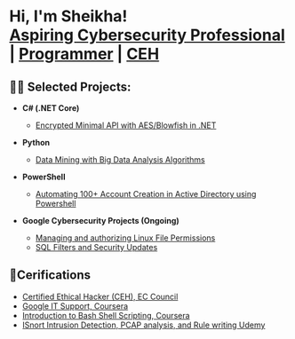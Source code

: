 <h1>Hi, I'm Sheikha! <br/><a href="https://github.com/oliv6">Aspiring Cybersecurity Professional</a> | <a href="https://github.com/oliv6/">Programmer</a> | <a href="https://github.com/oliv6">CEH</a></h1>

<h2>👨‍💻 Selected Projects:</h2>

- <b>C# (.NET Core)</b>
  - [ Encrypted Minimal API with AES/Blowfish in .NET](https://github.com/oliv6/Minimal-API-Encryption-Implementation)

- <b>Python</b>
  - [Data Mining with Big Data Analysis Algorithms](https://github.com/oliv6/Big-Data-Analysis-Implementation)
 
- <b>PowerShell</b>
  - [ Automating 100+ Account Creation in Active Directory using Powershell](https://github.com/oliv6/Bulk-Account-Creation-ACTIVE-DIRECTORY)

- <b>Google Cybersecurity Projects (Ongoing)</b>
  - [Managing and authorizing Linux File Permissions](https://github.com/oliv6/LinuxFilePermissions)
  - [SQL Filters and Security Updates](https://github.com/oliv6/SQLFiltersAndSecurityUpdates)

<h2>📃Cerifications</h2>

- [Certified Ethical Hacker (CEH), EC Council](https://github.com/oliv6/Certified-Ethical-Hacker-CEH/blob/main/ECC-CEH-Certificate.pdf)
- [Google IT Support, Coursera](https://github.com/oliv6/Google-IT-Support-Certification/blob/main/Coursera%20IT%20Support%20certificate.pdf)
- [Introduction to Bash Shell Scripting, Coursera](https://github.com/oliv6/Bash-Shell-Scripting/blob/main/Coursera%20Bash%20shell%20script.pdf)
- [ISnort Intrusion Detection, PCAP analysis, and Rule writing Udemy](https://github.com/oliv6/Snorts-IDS-Udemy/blob/main/Snort-IDS-Cert.pdf)





<!--
**oliv6/oliv6** is a ✨ _special_ ✨ repository because its `README.md` (this file) appears on your GitHub profile.

Here are some ideas to get you started:

- 🔭 I’m currently working on ...
- 🌱 I’m currently learning ...
- 👯 I’m looking to collaborate on ...
- 🤔 I’m looking for help with ...
- 💬 Ask me about ...
- 📫 How to reach me: ...
- 😄 Pronouns: ...
- ⚡ Fun fact: ...
-->
